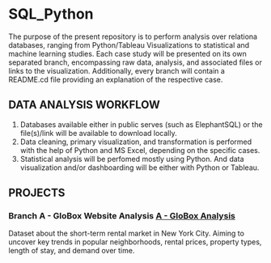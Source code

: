 # SQL_Python

The purpose of the present repository is to perform analysis over relationa databases, ranging from Python/Tableau Visualizations to statistical and machine learning studies. Each case study will be presented on its own separated branch, encompassing raw data, analysis, and associated files or links to the visualization. Additionally, every branch will contain a README.cd file providing an explanation of the respective case.

## DATA ANALYSIS WORKFLOW

1. Databases available either in  public serves (such as ElephantSQL) or the file(s)/link will be available to download locally.
2. Data cleaning, primary visualization, and transformation is performed with the help of Python and MS Excel, depending on the specific cases.
3. Statistical analysis will be perfomed mostly using Python. And data visualization and/or dashboarding will be either with Python or Tableau.


## PROJECTS

### Branch A - GloBox Website Analysis  [A - GloBox Analysis](../../tree/A---GloBox_Website_Analysis)


Dataset about the short-term rental market in New York City. Aiming to uncover key trends in popular neighborhoods, rental prices, property types, length of stay, and demand over time.


